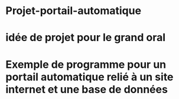 # Projet-portail-automatique
# idée de projet pour le grand oral
# Exemple de programme pour un portail automatique relié à un site internet et une base de données
